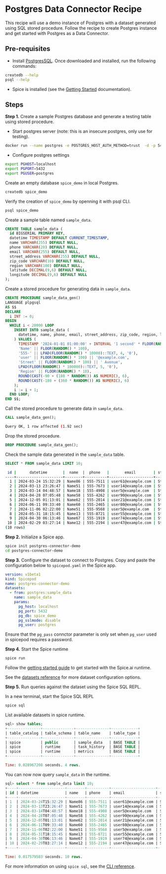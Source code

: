 # Postgres Data Connector Recipe

This recipe will use a demo instance of Postgres with a dataset generated using SQL stored procedure. Follow the recipe to create Postgres instance and get started with Postgres as a Data Connector.

## Pre-requisites

- Install [PostgresSQL](https://www.postgresql.org/download/). Once downloaded and installed, run the following commands:

```bash
createdb --help
psql --help
```

- Spice is installed (see the [Getting Started](https://docs.spiceai.org/getting-started) documentation).

## Steps

**Step 1.** Create a sample Postgres database and generate a testing table using stored procedure.

- Start postgres server (note: this is an insecure postgres, only use for testing).

```bash
docker run --name postgres -e POSTGRES_HOST_AUTH_METHOD=trust  -d -p 5432:5432 postgres
```

- Configure postgres settings

```bash
export PGHOST=localhost
export PGPORT=5432
export PGUSER=postgres
```

Create an empty database `spice_demo` in local Postgres.

```bash
createdb spice_demo
```

Verify the creation of `spice_demo` by openning it with psql CLI.

```bash
psql spice_demo
```

Create a sample table named `sample_data`.

```SQL
CREATE TABLE sample_data (
  id BIGSERIAL PRIMARY KEY,
  datetime TIMESTAMP DEFAULT CURRENT_TIMESTAMP,
  name VARCHAR(255) DEFAULT NULL,
  phone VARCHAR(20) DEFAULT NULL,
  email VARCHAR(255) DEFAULT NULL,
  street_address VARCHAR(255) DEFAULT NULL,
  zip_code VARCHAR(10) DEFAULT NULL,
  region VARCHAR(100) DEFAULT NULL,
  latitude DECIMAL(9,6) DEFAULT NULL,
  longitude DECIMAL(9,6) DEFAULT NULL
);
```

Create a stored procedure for generating data in `sample_data`.

```SQL
CREATE PROCEDURE sample_data_gen()
LANGUAGE plpgsql
AS $$
DECLARE
  i INT := 0;
BEGIN
  WHILE i < 20000 LOOP
    INSERT INTO sample_data (
      datetime, name, phone, email, street_address, zip_code, region, latitude, longitude
    ) VALUES (
      TIMESTAMP '2024-01-01 01:00:00' + INTERVAL '1 second' * FLOOR(RANDOM() * 31536000),
      'Name' || FLOOR(RANDOM() * 100),
      '555-' || LPAD(FLOOR(RANDOM() * 10000)::TEXT, 4, '0'),
      'user' || FLOOR(RANDOM() * 100) || '@example.com',
      'Street' || FLOOR(RANDOM() * 100) || ' Avenue',
      LPAD(FLOOR(RANDOM() * 100000)::TEXT, 5, '0'),
      'Region' || FLOOR(RANDOM() * 10),
      ROUND(CAST(-90 + (180 * RANDOM()) AS NUMERIC), 6),
      ROUND(CAST(-180 + (360 * RANDOM()) AS NUMERIC), 6)
    );
    i := i + 1;
  END LOOP;
END $$;
```

Call the stored procedure to generate data in `sample_data`.

```SQL
CALL sample_data_gen();
```

```bash
Query OK, 1 row affected (1.92 sec)
```

Drop the stored procedure.

```SQL
DROP PROCEDURE sample_data_gen();
```

Check the sample data generated in the `sample_data` table.

```SQL
SELECT * FROM sample_data LIMIT 10;
```

```bash
 id |      datetime       |  name  |  phone   |       email        | street_address  | zip_code | region  |  latitude  |  longitude
----+---------------------+--------+----------+--------------------+-----------------+----------+---------+------------+-------------
  1 | 2024-03-24 15:32:29 | Name86 | 555-7511 | user61@example.com | Street28 Avenue | 99036    | Region1 |  37.401720 |   98.195050
  2 | 2024-03-13 23:26:47 | Name51 | 555-7673 | user14@example.com | Street50 Avenue | 56498    | Region9 | -48.121413 |   24.399114
  3 | 2024-03-14 04:48:57 | Name18 | 555-4908 | user5@example.com  | Street94 Avenue | 90463    | Region7 | -43.850714 | -133.347619
  4 | 2024-04-28 07:05:48 | Name58 | 555-4262 | user90@example.com | Street38 Avenue | 38997    | Region9 | -64.336487 | -169.703826
  5 | 2024-12-05 01:13:01 | Name62 | 555-2014 | user21@example.com | Street22 Avenue | 24267    | Region9 |  -0.871213 | -136.917815
  6 | 2024-06-11 09:33:40 | Name60 | 555-2465 | user80@example.com | Street87 Avenue | 57574    | Region4 | -16.725530 |  -48.126485
  7 | 2024-11-06 02:22:00 | Name51 | 555-9568 | user5@example.com  | Street72 Avenue | 66055    | Region4 |  85.865851 |  -73.635508
  8 | 2024-05-31 18:15:45 | Name13 | 555-8721 | user55@example.com | Street21 Avenue | 96491    | Region8 |  49.269070 | -158.880790
  9 | 2024-04-30 06:13:46 | Name67 | 555-1919 | user74@example.com | Street49 Avenue | 90063    | Region6 | -59.289773 |  -86.577233
 10 | 2024-02-29 03:27:14 | Name12 | 555-2194 | user47@example.com | Street47 Avenue | 35029    | Region1 |   6.813841 |   52.001473
(10 rows)
```

**Step 2.** Initialize a Spice app.

```bash
spice init postgres-connector-demo
cd postgres-connector-demo
```

**Step 3.** Configure the dataset to connect to Postgres. Copy and paste the configuration below to `spicepod.yaml` in the Spice app.

```yaml
version: v1beta1
kind: Spicepod
name: postgres-connector-demo
datasets:
  - from: postgres:sample_data
    name: sample_data
    params:
      pg_host: localhost
      pg_port: 5432
      pg_db: spice_demo
      pg_sslmode: disable
      pg_user: postgres
```

Ensure that the `pg_pass` connctor parameter is only set when `pg_user` used in spicepod requires a password.

**Step 4.** Start the Spice runtime

```bash
spice run
```

Follow the [getting started guide](https://docs.spiceai.org/getting-started) to get started with the Spice.ai runtime.

See the [datasets reference](https://docs.spiceai.org/reference/spicepod/datasets) for more dataset configuration options.

**Step 5.** Run queries against the dataset using the Spice SQL REPL.

In a new terminal, start the Spice SQL REPL

```bash
spice sql
```

List available datasets in spice runtime.

```sql
sql> show tables;
+---------------+--------------+---------------+------------+
| table_catalog | table_schema | table_name    | table_type |
+---------------+--------------+---------------+------------+
| spice         | public       | sample_data   | BASE TABLE |
| spice         | runtime      | task_history  | BASE TABLE |
| spice         | runtime      | metrics       | BASE TABLE |
+---------------+--------------+---------------+------------+

Time: 0.028967208 seconds. 4 rows.
```

You can now now query `sample_data` in the runtime.

```sql
sql> select * from sample_data limit 10;
+----+---------------------+--------+----------+--------------------+-----------------+----------+---------+------------+-------------+
| id | datetime            | name   | phone    | email              | street_address  | zip_code | region  | latitude   | longitude   |
+----+---------------------+--------+----------+--------------------+-----------------+----------+---------+------------+-------------+
| 1  | 2024-03-24T15:32:29 | Name86 | 555-7511 | user61@example.com | Street28 Avenue | 99036    | Region1 | 37.401720  | 98.195050   |
| 2  | 2024-03-13T23:26:47 | Name51 | 555-7673 | user14@example.com | Street50 Avenue | 56498    | Region9 | -48.121413 | 24.399114   |
| 3  | 2024-03-14T04:48:57 | Name18 | 555-4908 | user5@example.com  | Street94 Avenue | 90463    | Region7 | -43.850714 | -133.347619 |
| 4  | 2024-04-28T07:05:48 | Name58 | 555-4262 | user90@example.com | Street38 Avenue | 38997    | Region9 | -64.336487 | -169.703826 |
| 5  | 2024-12-05T01:13:01 | Name62 | 555-2014 | user21@example.com | Street22 Avenue | 24267    | Region9 | -0.871213  | -136.917815 |
| 6  | 2024-06-11T09:33:40 | Name60 | 555-2465 | user80@example.com | Street87 Avenue | 57574    | Region4 | -16.725530 | -48.126485  |
| 7  | 2024-11-06T02:22:00 | Name51 | 555-9568 | user5@example.com  | Street72 Avenue | 66055    | Region4 | 85.865851  | -73.635508  |
| 8  | 2024-05-31T18:15:45 | Name13 | 555-8721 | user55@example.com | Street21 Avenue | 96491    | Region8 | 49.269070  | -158.880790 |
| 9  | 2024-04-30T06:13:46 | Name67 | 555-1919 | user74@example.com | Street49 Avenue | 90063    | Region6 | -59.289773 | -86.577233  |
| 10 | 2024-02-29T03:27:14 | Name12 | 555-2194 | user47@example.com | Street47 Avenue | 35029    | Region1 | 6.813841   | 52.001473   |
+----+---------------------+--------+----------+--------------------+-----------------+----------+---------+------------+-------------+

Time: 0.017579583 seconds. 10 rows.
```

For more information on using `spice sql`, see the [CLI reference](https://docs.spiceai.org/cli/reference/sql).
